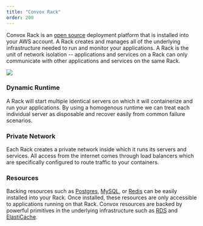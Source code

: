 ```yaml
---
title: "Convox Rack"
order: 200
---
```


Convox Rack is an [open source](https://github.com/convox/rack) deployment platform that is installed into your AWS account. A Rack creates and manages all of the underlying infrastructure needed to run and monitor your applications. A Rack is the unit of network isolation -- applications and services on a Rack can only communicate with other applications and services on the same Rack.

![](/assets/images/docs/what-is-a-rack/convox-rack-diagram.jpg)

### Dynamic Runtime

A Rack will start multiple identical servers on which it will containerize and run your applications. By using a homogenous runtime we can treat each individual server as disposable and recover easily from common failure scenarios.

### Private Network

Each Rack creates a private network inside which it runs its servers and services. All access from the internet comes through load balancers which are specifically configured to route traffic to your containers.

### Resources

Backing resources such as [Postgres](/docs/postgresql), [MySQL](/docs/mysql), or [Redis](/docs/redis) can be easily installed into your Rack. Once installed, these resources are only accessible to applications running on that Rack. Convox resources are backed by powerful primitives in the underlying infrastructure such as [RDS](https://aws.amazon.com/rds/) and [ElastiCache](https://aws.amazon.com/elasticache/).

